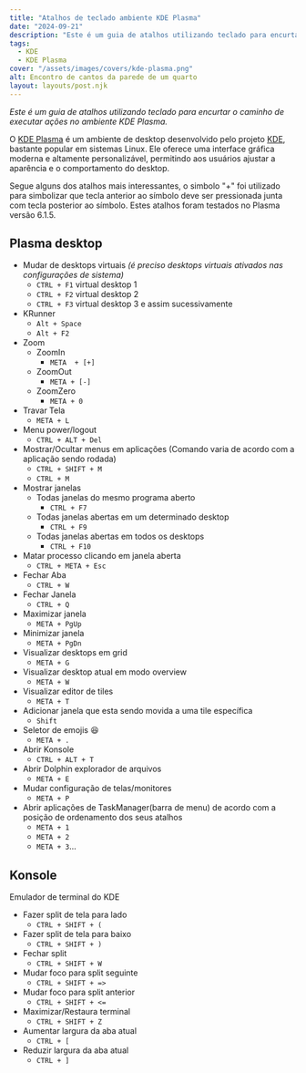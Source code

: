 ```yaml
---
title: "Atalhos de teclado ambiente KDE Plasma"
date: "2024-09-21"
description: "Este é um guia de atalhos utilizando teclado para encurtar o caminho de executar ações no ambiente KDE Plasma."
tags:
  - KDE
  - KDE Plasma
cover: "/assets/images/covers/kde-plasma.png"
alt: Encontro de cantos da parede de um quarto
layout: layouts/post.njk
---
```


_Este é um guia de atalhos utilizando teclado para encurtar o caminho de executar ações no ambiente KDE Plasma._

O [KDE Plasma](https://kde.org/plasma-desktop/) é um ambiente de desktop desenvolvido pelo projeto [KDE](https://kde.org/for/), bastante popular em sistemas Linux. Ele oferece uma interface gráfica moderna e altamente personalizável, permitindo aos usuários ajustar a aparência e o comportamento do desktop.

Segue alguns dos atalhos mais interessantes, o simbolo "+" foi utilizado para simbolizar que tecla anterior ao símbolo deve ser pressionada junta com tecla posterior ao símbolo. Estes atalhos foram testados no Plasma versão 6.1.5.

## Plasma desktop

- Mudar de desktops virtuais *(é preciso desktops virtuais ativados nas configurações de sistema)*
	- `CTRL + F1` virtual desktop 1
	- `CTRL + F2` virtual desktop 2
	- `CTRL + F3` virtual desktop 3 e assim sucessivamente
- KRunner
	- `Alt + Space`
	- `Alt + F2`
- Zoom
	- ZoomIn
		- `META  + [+]`
	- ZoomOut
		- `META + [-]`
	- ZoomZero
		- `META + 0`
- Travar Tela
	- `META + L`
- Menu power/logout
	- `CTRL + ALT + Del`
- Mostrar/Ocultar menus em aplicações (Comando varia de acordo com a aplicação sendo rodada)
    - `CTRL + SHIFT + M`
    - `CTRL + M`
- Mostrar janelas
	- Todas janelas do mesmo programa aberto
		- `CTRL + F7`
	- Todas janelas abertas em um determinado desktop
		- `CTRL + F9`
	- Todas janelas abertas em todos os desktops
		- `CTRL + F10`
- Matar processo clicando em janela aberta
	- `CTRL + META + Esc`
- Fechar Aba
	- `CTRL + W`
- Fechar Janela
	- `CTRL + Q`
- Maximizar janela
	- `META + PgUp`
- Minimizar janela
	- `META + PgDn`
- Visualizar desktops em grid
	- `META + G`
- Visualizar desktop atual em modo overview
	- `META + W`
- Visualizar editor de tiles
	- `META + T`
- Adicionar janela que esta sendo movida a uma tile específica
	- `Shift`
- Seletor de emojis 😆
	- `META + .`
- Abrir Konsole
	- `CTRL + ALT + T`
- Abrir Dolphin explorador de arquivos
	- `META + E`
- Mudar configuração de telas/monitores
	- `META + P`
- Abrir aplicações de TaskManager(barra de menu) de acordo com a posição de ordenamento dos seus atalhos
	- `META + 1`
	- `META + 2`
	- `META + 3`...

## Konsole

Emulador de terminal do KDE

- Fazer split de tela para lado
	- `CTRL + SHIFT + (`
- Fazer split de tela para baixo
	- `CTRL + SHIFT + )`
- Fechar split
	- `CTRL + SHIFT + W`
- Mudar foco para split seguinte
	- `CTRL + SHIFT + =>`
- Mudar foco para split anterior
	- `CTRL + SHIFT + <=`
- Maximizar/Restaura terminal
	- `CTRL + SHIFT + Z`
- Aumentar largura da aba atual
    - `CTRL + [`
- Reduzir largura da aba atual
    - `CTRL + ]`
